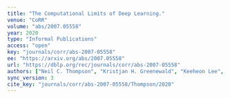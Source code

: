 ```yaml
---
title: "The Computational Limits of Deep Learning."
venue: "CoRR"
volume: "abs/2007.05558"
year: 2020
type: "Informal Publications"
access: "open"
key: "journals/corr/abs-2007-05558"
ee: "https://arxiv.org/abs/2007.05558"
url: "https://dblp.org/rec/journals/corr/abs-2007-05558"
authors: ["Neil C. Thompson", "Kristjan H. Greenewald", "Keeheon Lee", "Gabriel F. Manso"]
sync_version: 3
cite_key: "journals/corr/abs-2007-05558/Thompson/2020"
---
```

